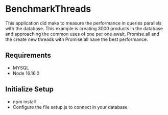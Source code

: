 # BenchmarkThreads
This application did make to measure the performance in queries parallels with the database.
This example is creating 3000 products in the database and approaching the common uses of one per one await, Promise.all and the create new threads with Promise.all have the best performance.
## Requirements
* MYSQL
* Node 16.16.0
## Initialize Setup
* npm install
* Configure the file setup.js to connect in your database
